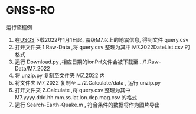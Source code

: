 # GNSS-RO

运行流程例
1. 在[USGS](https://earthquake.usgs.gov/earthquakes/search/)下载2022年1月1日起, 震级M7以上的地震信息, 得到文件 query.csv
2. 打开文件夹 1.Raw-Data ,将 query.csv 整理为其中 M7.2022DateList.csv 的格式
3. 运行 Download.py ,相应日期的ionPrf文件会被下载至.../1.Raw-Data/M7_2022
4. 将 unzip.py 复制至文件夹 M7_2022 内
5. 将文件夹 M7_2022 复制至 .../2.Calculate/data , 运行 unzip.py
6. 打开文件夹 2.Calculate ,将 query.csv 整理为其中 M7.yyyy.ddd.hh.mm.ss.lat.lon.dep.mag.csv 的格式
7. 运行 Search-Earth-Quake.m , 符合条件的数据将作为图片导出
